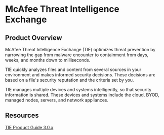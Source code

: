 # McAfee Threat Intelligence Exchange

## Product Overview
McAfee Threat Intelligence Exchange (TIE) optimizes threat prevention by narrowing the gap from malware encounter to containment from days, weeks, and months down to milliseconds.

TIE quickly analyzes files and content from several sources in your environment and makes informed security decisions. These decisions are based on a file's security reputation and the criteria set by you.

TIE manages multiple devices and systems intelligently, so that security information is shared. These devices and systems include the cloud, BYOD, managed nodes, servers, and network appliances.

## Resources
[TIE Product Guide 3.0.x](https://docs.trellix.com/bundle/threat-intelligence-exchange-3.0.x-product-guide/)